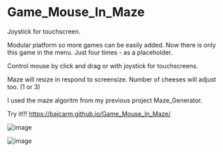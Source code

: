 # Game_Mouse_In_Maze
Joystick for touchscreen.

Modular platform so more games can be easily added. Now there is only this game in the menu. Just four times - as a placeholder.

Control mouse by click and drag or with joystick for touchscreens.

Maze will resize in respond to screensize. Number of cheeses will adjust too. (1 or 3)

I used the maze algoritm from my previous project Maze_Generator.

Try it!!!
https://bajcarm.github.io/Game_Mouse_In_Maze/

![image](https://user-images.githubusercontent.com/102542768/168007567-7fe4fa02-d54c-4c16-93be-3d43f082d6b6.png)

![image](https://user-images.githubusercontent.com/102542768/168490627-2a30ccb9-4fa1-4421-ad35-c026e8a46f25.png)

